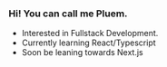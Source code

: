 ### Hi! You can call me Pluem.
  - Interested in Fullstack Development.
  - Currently learning React/Typescript
  - Soon be leaning towards Next.js


